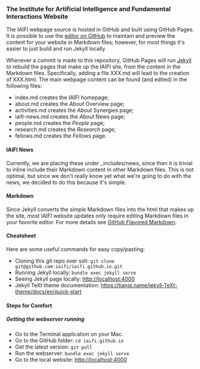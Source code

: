 ###  The Institute for Artificial Intelligence and Fundamental Interactions Website

The IAIFI webpage source is hosted in GitHub and built using GitHub Pages. It is possible to use the [editor on GitHub](https://github.com/iaifi/iaifi.github.io/edit/master/README.md) to maintain and preview the content for your website in Markdown files; however, for most things it's easier to just build and run Jekyll locally.

Whenever a commit is made to this repository, GitHub Pages will run [Jekyll](https://jekyllrb.com/) to rebuild the pages that make up the IAIFI site, from the content in the Markdown files. Specifically, adding a file XXX.md will lead to the creation of XXX.html. The main webpage content can be found (and edited) in the following files:

- index.md creates the IAIFI homepage;
- about.md creates the *About* Overview page;
- activities.md creates the *About* Synergies page;
- iaifi-news.md creates the *About* News page;
- people.md creates the *People* page;
- research.md creates the *Research* page;
- fellows.md creates the *Fellows* page.

#### IAIFI News

Currently, we are placing these under \_includes/news, since then it is trivial to inline include their Markdown content in other Markdown files. This is not optimal, but since we don't really know yet what we're going to do with the news, we decided to do this because it's simple. 

#### Markdown

Since Jekyll converts the simple Markdown files into the html that makes up the site, most IAIFI website updates only require editing Markdown files in your favorite editor. For more details see [GitHub Flavored Markdown](https://guides.github.com/features/mastering-markdown/).

#### Cheatsheet

Here are some useful commands for easy copy/pasting:

* Cloning this git repo over ssh:  `git clone git@github.com:iaifi/iaifi.github.io.git`
* Running Jekyll locally:  `bundle exec jekyll serve`
* Seeing Jekyll page locally:  <http://localhost:4000>
* Jekyll TeXt theme documentation:  <https://tianqi.name/jekyll-TeXt-theme/docs/en/quick-start>

#### Steps for Comfort

##### Getting the webserver running

* Go to the Terminal application on your Mac.
* Go to the GitHub folder:  `cd iaifi.github.io`
* Get the latest version: `git pull`
* Run the webserver: `bundle exec jekyll serve`
* Go to the local website: <http://localhost:4000>



